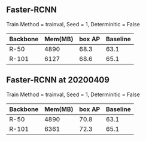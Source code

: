## Faster-RCNN
Train Method = trainval,  Seed = 1,   Determinitic = False 

| Backbone | Mem(MB) | box AP | Baseline |
|----------|---------|--------|----------|
| R-50     | 4890    | 68.3   | 63.1     |
| R-101    | 6127    | 68.6   | 65.1     |


## Faster-RCNN at 20200409
Train Method = trainval,  Seed = 1,   Determinitic = False 

| Backbone | Mem(MB) | box AP | Baseline |
|----------|---------|--------|----------|
| R-50     | 4890    | 70.8   | 63.1     |
| R-101    | 6361    | 72.3   | 65.1     |
